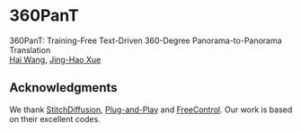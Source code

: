 # 360PanT
360PanT: Training-Free Text-Driven 360-Degree Panorama-to-Panorama Translation \
[Hai Wang](https://littlewhitesea.github.io/), [Jing-Hao Xue](https://www.homepages.ucl.ac.uk/~ucakjxu/)

## Acknowledgments
We thank [StitchDiffusion](https://github.com/littlewhitesea/StitchDiffusion), [Plug-and-Play](https://github.com/MichalGeyer/plug-and-play) and [FreeControl](https://github.com/genforce/freecontrol). Our work is based on their excellent codes.
